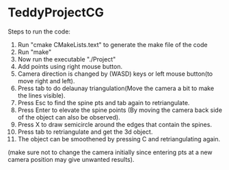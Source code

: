 # TeddyProjectCG

Steps to run the code:

1. Run "cmake CMakeLists.text" to generate the make file of the code
2. Run "make"
3. Now run the executable "./Project"
4. Add points using right mouse button.
5. Camera direction is changed by (WASD) keys or left mouse button(to move right and left).
6. Press tab to do delaunay triangulation(Move the camera a bit to make the lines visible).
7. Press Esc to find the spine pts and tab again to retriangulate.
8. Press Enter to elevate the spine points (By moving the camera back side of the object can also be observed).
9. Press X to draw semicircle around the edges that contain the spines.
10. Press tab to retriangulate and get the 3d object.
11. The object can be smoothened by pressing C and retriangulating again.

(make sure not to change the camera initially since entering pts at a new camera position may give unwanted results).